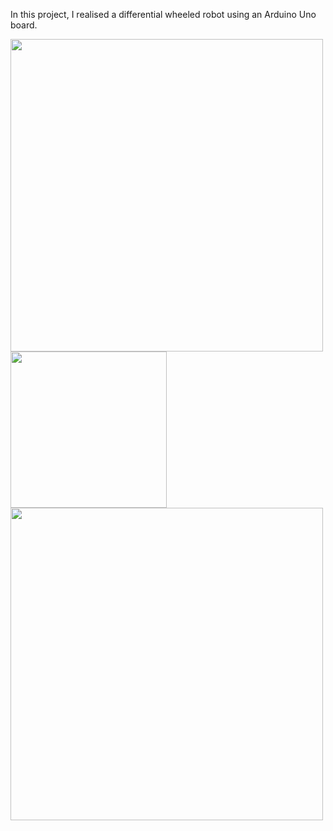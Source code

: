 In this project, I realised a differential wheeled robot using an Arduino Uno board.

<img src="https://github.com/user-attachments/assets/3489373b-20bd-42af-bc96-4463fbda25ac" width="500" />
<img src="https://github.com/user-attachments/assets/fd7ab9a1-42af-4ecb-9dc3-7204c36e8d26" width="250" />
<img src="https://github.com/user-attachments/assets/76fb3889-bb2d-48ed-b871-2e8a988d84bc" width="500" />
